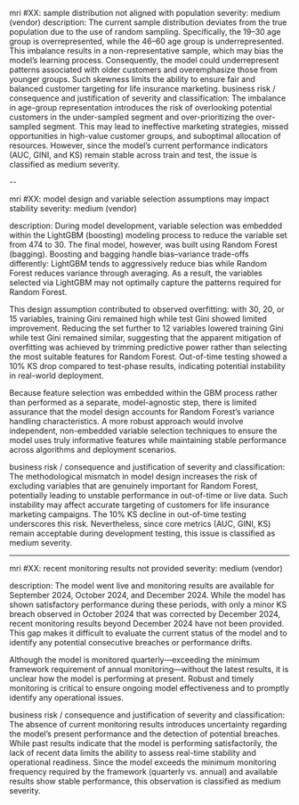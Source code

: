 
mri #XX: sample distribution not aligned with population
severity: medium (vendor)
description:
The current sample distribution deviates from the true population due to the use of random sampling. Specifically, the 19–30 age group is overrepresented, while the 46–60 age group is underrepresented. This imbalance results in a non-representative sample, which may bias the model’s learning process. Consequently, the model could underrepresent patterns associated with older customers and overemphasize those from younger groups. Such skewness limits the ability to ensure fair and balanced customer targeting for life insurance marketing.
business risk / consequence and justification of severity and classification:
The imbalance in age-group representation introduces the risk of overlooking potential customers in the under-sampled segment and over-prioritizing the over-sampled segment. This may lead to ineffective marketing strategies, missed opportunities in high-value customer groups, and suboptimal allocation of resources. However, since the model’s current performance indicators (AUC, GINI, and KS) remain stable across train and test, the issue is classified as medium severity.

--

mri #XX: model design and variable selection assumptions may impact stability
severity: medium (vendor)

description:
During model development, variable selection was embedded within the LightGBM (boosting) modeling process to reduce the variable set from 474 to 30. The final model, however, was built using Random Forest (bagging). Boosting and bagging handle bias–variance trade-offs differently: LightGBM tends to aggressively reduce bias while Random Forest reduces variance through averaging. As a result, the variables selected via LightGBM may not optimally capture the patterns required for Random Forest.

This design assumption contributed to observed overfitting: with 30, 20, or 15 variables, training Gini remained high while test Gini showed limited improvement. Reducing the set further to 12 variables lowered training Gini while test Gini remained similar, suggesting that the apparent mitigation of overfitting was achieved by trimming predictive power rather than selecting the most suitable features for Random Forest. Out-of-time testing showed a 10% KS drop compared to test-phase results, indicating potential instability in real-world deployment.

Because feature selection was embedded within the GBM process rather than performed as a separate, model-agnostic step, there is limited assurance that the model design accounts for Random Forest’s variance handling characteristics. A more robust approach would involve independent, non-embedded variable selection techniques to ensure the model uses truly informative features while maintaining stable performance across algorithms and deployment scenarios.

business risk / consequence and justification of severity and classification:
The methodological mismatch in model design increases the risk of excluding variables that are genuinely important for Random Forest, potentially leading to unstable performance in out-of-time or live data. Such instability may affect accurate targeting of customers for life insurance marketing campaigns. The 10% KS decline in out-of-time testing underscores this risk. Nevertheless, since core metrics (AUC, GINI, KS) remain acceptable during development testing, this issue is classified as medium severity.

----

mri #XX: recent monitoring results not provided
severity: medium (vendor)

description:
The model went live and monitoring results are available for September 2024, October 2024, and December 2024. While the model has shown satisfactory performance during these periods, with only a minor KS breach observed in October 2024 that was corrected by December 2024, recent monitoring results beyond December 2024 have not been provided. This gap makes it difficult to evaluate the current status of the model and to identify any potential consecutive breaches or performance drifts.

Although the model is monitored quarterly—exceeding the minimum framework requirement of annual monitoring—without the latest results, it is unclear how the model is performing at present. Robust and timely monitoring is critical to ensure ongoing model effectiveness and to promptly identify any operational issues.

business risk / consequence and justification of severity and classification:
The absence of current monitoring results introduces uncertainty regarding the model’s present performance and the detection of potential breaches. While past results indicate that the model is performing satisfactorily, the lack of recent data limits the ability to assess real-time stability and operational readiness. Since the model exceeds the minimum monitoring frequency required by the framework (quarterly vs. annual) and available results show stable performance, this observation is classified as medium severity.
